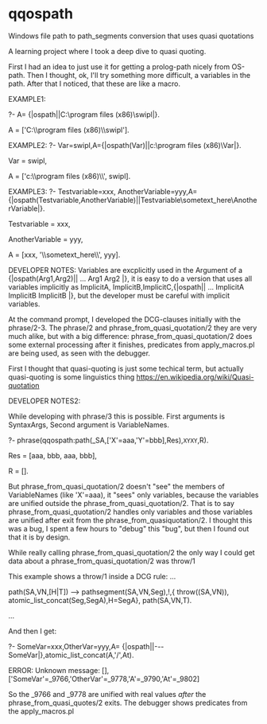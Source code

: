 # qqospath
Windows file path to path_segments  conversion that uses quasi quotations

A learning project where I took a deep dive to quasi quoting. 

First I had an idea to just use it for getting a prolog-path nicely from OS-path. Then I thought, ok, 
I'll try something more difficult, a variables in the path. After that I noticed, that these
are like a macro. 


EXAMPLE1:

?- A= {|ospath||C:\program files (x86)\swipl|}.

A = ['C:\\\\program files (x86)\\\\swipl'].


EXAMPLE2:
?- Var=swipl,A={|ospath(Var)||c:\program files (x86)\Var|}.

Var = swipl,

A = ['c:\\\\program files (x86)\\\\', swipl].


EXAMPLE3:
?- Testvariable=xxx, AnotherVariable=yyy,A={|ospath(Testvariable,AnotherVariable)||Testvariable\sometext_here\AnotherVariable|}.

Testvariable = xxx,

AnotherVariable = yyy,

A = [xxx, '\\\\sometext_here\\\\', yyy].

DEVELOPER NOTES:
Variables are excplicitly used in the Argument of a {|ospath(Arg1,Arg2)|| ... Arg1 Arg2  |}, it is easy to do a version that uses 
all variables implicitly as ImplicitA, ImplicitB,ImplicitC,{|ospath|| ... ImplicitA ImplicitB ImplicitB |}, but the developer must be careful with implicit variables. 

At the command prompt, I developed the DCG-clauses initially with the phrase/2-3. The phrase/2 and phrase_from_quasi_quotation/2 they are very much alike, but with a big difference: phrase_from_quasi_quotation/2 does some external processing after it finishes, predicates from apply_macros.pl are being used, as seen with the debugger.

First I thought that quasi-quoting is just some techical term, but actually quasi-quoting is some linguistics thing  https://en.wikipedia.org/wiki/Quasi-quotation

DEVELOPER NOTES2:

While developing with phrase/3 this is possible. First arguments is SyntaxArgs, Second argument is VariableNames.

?- phrase(qqospath:path(_SA,['X'=aaa,'Y'=bbb],Res),`XYXY`,R).

Res = [aaa, bbb, aaa, bbb],

R = [].

But phrase_from_quasi_quotation/2 doesn't "see" the members of VariableNames (like 'X'=aaa), it "sees" only variables, because the variables are unified outside the phrase_from_quasi_quotation/2. That is to say phrase_from_quasi_quotation/2 handles 
only variables and those variables are unified after exit from the phrase_from_quasiquotation/2. I thought this was a bug, I spent a few hours to "debug" this "bug", but then I found out that it is by design.


While really calling phrase_from_quasi_quotation/2 the only way I could get data about a phrase_from_quasi_quotation/2 was throw/1

This example shows a throw/1 inside a DCG rule:
...

path(SA,VN,[H|T]) -->
    pathsegment(SA,VN,Seg),!,{    throw((SA,VN)),          atomic_list_concat(Seg,SegA),H=SegA},
    path(SA,VN,T).
    
...

And then I get:

?- SomeVar=xxx,OtherVar=yyy,A= {|ospath||---SomeVar|},atomic_list_concat(A,'/',At).

ERROR: Unknown message: [],['SomeVar'=_9766,'OtherVar'=_9778,'A'=_9790,'At'=_9802]

So the _9766 and _9778  are unified with real values *after* the phrase_from_quasi_quotes/2 exits. The 
debugger shows predicates from the apply_macros.pl 
